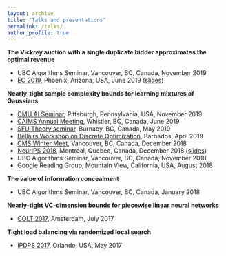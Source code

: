 ```yaml
---
layout: archive
title: "Talks and presentations"
permalink: /talks/
author_profile: true
---
```


**The Vickrey auction with a single duplicate bidder approximates the optimal revenue**
* UBC Algorithms Seminar, Vancouver, BC, Canada, November 2019
* [EC 2019](http://www.sigecom.org/ec19/), Phoenix, Arizona, USA, June 2019 ([slides](https://cvliaw.github.io/files/slides/bk.pdf))

**Nearly-tight sample complexity bounds for learning mixtures of Gaussians**
* [CMU AI Seminar](http://www.cs.cmu.edu/~aiseminar/), Pittsburgh, Pennsylvania, USA, November 2019
* [CAIMS Annual Meeting](https://caims.ca/annual-meetings-2/), Whistler, BC, Canada, June 2019
* [SFU Theory seminar](http://www.sfu.ca/~skoroth/cstheorysem/), Burnaby, BC, Canada, May 2019
* [Bellairs Workshop on Discrete Optimization](http://bshepherd.ca/Some_Files/Bellairs%20Workshop%202019.html), Barbados, April 2019
* [CMS Winter Meet](https://winter18.cms.math.ca/), Vancouver, BC, Canada, December 2018
* [NeurIPS 2018](https://neurips.cc/Conferences/2018), Montreal, Quebec, Canada, December 2018 ([slides](https://cvliaw.github.io/files/slides/mixtures.pdf))
* UBC Algorithms Seminar, Vancouver, BC, Canada, November 2018
* Google Reading Group, Mountain View, California, USA, August 2018

**The value of information concealment**
* UBC Algorithms Seminar, Vancouver, BC, Canada, January 2018

**Nearly-tight VC-dimension bounds for piecewise linear neural networks**
* [COLT 2017](https://www.learningtheory.org/colt2017/), Amsterdam, July 2017

**Tight load balancing via randomized local search**
* [IPDPS 2017](http://www.ipdps.org/ipdps2017/), Orlando, USA, May 2017
